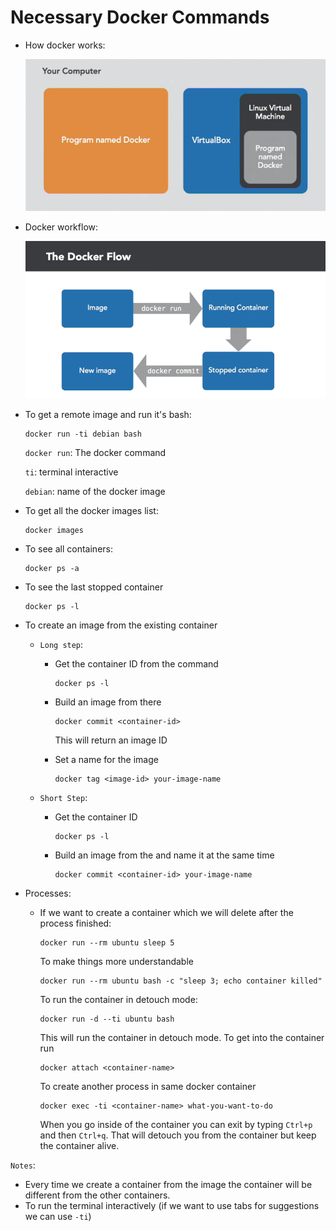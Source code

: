 # Necessary Docker Commands
* How docker works:

    ![](./images/how-docker-works.png)

* Docker workflow:

    ![](./images/docker-work-flow.png)

* To get a remote image and run it's bash:
    ```
    docker run -ti debian bash
    ```
    `docker run`: The docker command
    
    ```ti```: terminal interactive
    
    `debian`: name of the docker image

* To get all the docker images list:
    ```
    docker images
    ```
* To see all containers:
    ```
    docker ps -a
    ```
* To see the last stopped container
    ```
    docker ps -l
    ```
* To create an image from the existing container
    * `Long step`:
        * Get the container ID from the command
            ```
            docker ps -l
            ```
        * Build an image from there
            ```
            docker commit <container-id>
            ```
            This will return an image ID

        * Set a name for the image
            ```
            docker tag <image-id> your-image-name
            ```
    * `Short Step`:

        * Get the container ID
            ```
            docker ps -l
            ```
        * Build an image from the and name it at the same time
            ```
            docker commit <container-id> your-image-name
            ```
* Processes:
    * If we want to create a container which we will delete after the process finished:
        ```
        docker run --rm ubuntu sleep 5
        ```

        To make things more understandable
        ```
        docker run --rm ubuntu bash -c "sleep 3; echo container killed"
        ```

        To run the container in detouch mode:
        ```
        docker run -d --ti ubuntu bash
        ```

        This will run the container in detouch mode. To get into the container run
        ```
        docker attach <container-name>
        ```

        To create another process in same docker container
        ```
        docker exec -ti <container-name> what-you-want-to-do
        ```

        When you go inside of the container you can exit by typing `Ctrl+p` and then `Ctrl+q`. That will detouch you from the container but keep the container alive.


``Notes``:

* Every time we create a container from the image the container will be different from the other containers.
* To run the terminal interactively (if we want to use tabs for suggestions we can use `-ti`)

